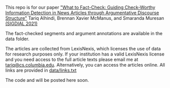 This repo is for our paper 
["What to Fact-Check: Guiding Check-Worthy Information Detection in News Articles through Argumentative Discourse Structure"](https://aclanthology.org/2021.sigdial-1.40.pdf) 
Tariq Alhindi, Brennan Xavier McManus, and Smaranda Muresan
[(SIGDIAL 2021)](https://www.colips.org/conferences/sigdial2021/wp/)

The fact-checked segments and argument annotations are available in the data folder.

The articles are collected from LexisNexis, which licenses the use of data for research purposes only. If your institution has a valid LexisNexis license and you need access to the full article texts please email me at tariq@cs.columbia.edu. Alternatively, you can access the articles online. All links are provided in [data/links.txt](https://github.com/Tariq60/whatToFactcheck/blob/main/data/links.txt)

The code and will be posted here soon.
